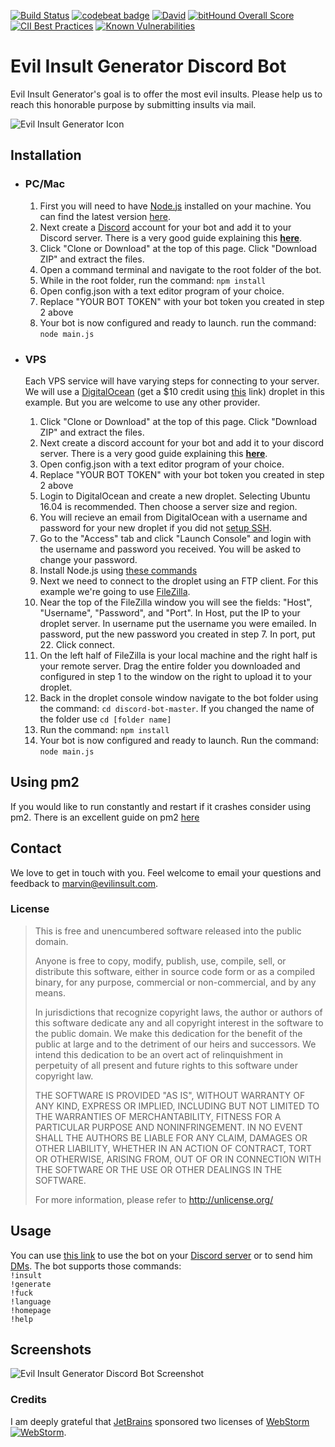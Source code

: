 [![Build Status](https://travis-ci.org/EvilInsultGenerator/discord-bot.svg?branch=master)](https://travis-ci.org/EvilInsultGenerator/discord-bot)
[![codebeat badge](https://codebeat.co/badges/4b25afd3-ec15-40c6-a2ad-8f6624b28a72)](https://codebeat.co/projects/github-com-evilinsultgenerator-discord-bot-master)
[![David](https://img.shields.io/david/EvilInsultGenerator/discord-bot.svg)](https://david-dm.org/EvilInsultGenerator/discord-bot)
[![bitHound Overall Score](https://www.bithound.io/github/EvilInsultGenerator/discord-bot/badges/score.svg)](https://www.bithound.io/github/EvilInsultGenerator/discord-bot)
[![CII Best Practices](https://bestpractices.coreinfrastructure.org/projects/1187/badge)](https://bestpractices.coreinfrastructure.org/projects/1187)
[![Known Vulnerabilities](https://snyk.io/test/github/evilinsultgenerator/discord-bot/badge.svg)](https://snyk.io/test/github/evilinsultgenerator/discord-bot)

# Evil Insult Generator Discord Bot

Evil Insult Generator's goal is to offer the most evil insults. Please help us to reach this honorable purpose by submitting insults
via mail.

![Evil Insult Generator Icon](https://cloud.githubusercontent.com/assets/22981912/19600664/5521d010-97a6-11e6-9f67-fec931b199d7.png)

## Installation


*	### PC/Mac
    1. First you will need to have [Node.js](https://nodejs.org/) installed on your machine. You can find the latest version [here](https://nodejs.org/).
    2. Next create a [Discord](https://discordapp.com/) account for your bot and add it to your Discord server. There is a very good guide explaining this __[here](https://github.com/reactiflux/discord-irc/wiki/Creating-a-discord-bot-&-getting-a-token)__.
	3. Click "Clone or Download" at the top of this page. Click "Download ZIP" and extract the files.
	4. Open a command terminal and navigate to the root folder of the bot.
	5. While in the root folder, run the command: `npm install`
	6. Open config.json with a text editor program of your choice.
	7. Replace "YOUR BOT TOKEN" with your bot token you created in step 2 above
	8. Your bot is now configured and ready to launch. run the command: `node main.js`

*	### VPS
    Each VPS service will have varying steps for connecting to your server. We will use a [DigitalOcean](https://m.do.co/c/d4e804717547) (get a $10 credit using [this](https://m.do.co/c/d4e804717547) link) droplet in this example.
    But you are welcome to use any other provider.
    1. Click "Clone or Download" at the top of this page. Click "Download ZIP" and extract the files.
    2. Next create a discord account for your bot and add it to your discord server. There is a very good guide explaining this __[here](https://github.com/reactiflux/discord-irc/wiki/Creating-a-discord-bot-&-getting-a-token)__.
    3. Open config.json with a text editor program of your choice.
	4. Replace "YOUR BOT TOKEN" with your bot token you created in step 2 above
	5. Login to DigitalOcean and create a new droplet. Selecting Ubuntu 16.04 is recommended. Then choose a server size and region.
	6. You will recieve an email from DigitalOcean with a username and password for your new droplet if you did not [setup SSH](https://www.digitalocean.com/community/tutorials/how-to-connect-to-your-droplet-with-ssh).
	7. Go to the "Access" tab and click "Launch Console" and login with the username and password you received. You will be asked to change your password.
	8. Install Node.js using [these commands](https://tecadmin.net/install-latest-nodejs-npm-on-ubuntu/)
	9. Next we need to connect to the droplet using an FTP client. For this example we're going to use [FileZilla](https://filezilla-project.org/).
	10. Near the top of the FileZilla window you will see the fields: "Host", "Username", "Password", and "Port". In Host, put the IP to your droplet server. In username put the username you were emailed. In password, put the new password you created in step 7. In port, put 22. Click connect.
	11. On the left half of FileZilla is your local machine and the right half is your remote server. Drag the entire folder you downloaded and configured in step 1 to the window on the right to upload it to your droplet.
	12. Back in the droplet console window navigate to the bot folder using the command: `cd discord-bot-master`. If you changed the name of the folder use `cd [folder name]`
	13. Run the command: `npm install`
	14. Your bot is now configured and ready to launch. Run the command: `node main.js`


## Using pm2

If you would like to run constantly and restart if it crashes consider using pm2. There is an excellent guide on pm2 [here](http://pm2.keymetrics.io/docs/usage/quick-start/)




## Contact

We love to get in touch with you. Feel welcome to email your questions and feedback to [marvin@evilinsult.com](mailto:marvin@evilinsult.com).

### License
> This is free and unencumbered software released into the public domain.
>
> Anyone is free to copy, modify, publish, use, compile, sell, or
> distribute this software, either in source code form or as a compiled
> binary, for any purpose, commercial or non-commercial, and by any
> means.
>
> In jurisdictions that recognize copyright laws, the author or authors
> of this software dedicate any and all copyright interest in the
> software to the public domain. We make this dedication for the benefit
> of the public at large and to the detriment of our heirs and
> successors. We intend this dedication to be an overt act of
> relinquishment in perpetuity of all present and future rights to this
> software under copyright law.
>
> THE SOFTWARE IS PROVIDED "AS IS", WITHOUT WARRANTY OF ANY KIND,
> EXPRESS OR IMPLIED, INCLUDING BUT NOT LIMITED TO THE WARRANTIES OF
> MERCHANTABILITY, FITNESS FOR A PARTICULAR PURPOSE AND NONINFRINGEMENT.
> IN NO EVENT SHALL THE AUTHORS BE LIABLE FOR ANY CLAIM, DAMAGES OR
> OTHER LIABILITY, WHETHER IN AN ACTION OF CONTRACT, TORT OR OTHERWISE,
> ARISING FROM, OUT OF OR IN CONNECTION WITH THE SOFTWARE OR THE USE OR
> OTHER DEALINGS IN THE SOFTWARE.
>
> For more information, please refer to <http://unlicense.org/>

## Usage

You can use [this link](https://discordapp.com/oauth2/authorize?permissions=0&scope=bot&client_id=348181398013870080) to use the bot on your [Discord server](https://discordapp.com/) or to send him [DMs](https://support.discordapp.com/hc/en-us/articles/204849987-What-are-Direct-Messages-PM-DM-).
The bot supports those commands: <br>
`!insult` <br>
`!generate` <br>
`!fuck` <br>
`!language` <br>
`!homepage` <br>
`!help` <br>

## Screenshots

![Evil Insult Generator Discord Bot Screenshot](https://user-images.githubusercontent.com/16610908/29475712-4306c40a-8461-11e7-8cfc-f44d69cce8d9.PNG)

### Credits
I am deeply grateful that [JetBrains](https://www.jetbrains.com/) sponsored two licenses of [WebStorm](https://www.jetbrains.com/webstorm/)
[![WebStorm](https://user-images.githubusercontent.com/16610908/28754026-65f4866a-753d-11e7-97cb-9c59fffbc9a6.png)](https://www.jetbrains.com/webstorm/).

